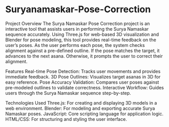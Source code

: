 # Suryanamaskar-Pose-Correction
Project Overview
The Surya Namaskar Pose Correction project is an interactive tool that assists users in performing the Surya Namaskar sequence accurately. Using Three.js for web-based 3D visualization and Blender for pose modeling, this tool provides real-time feedback on the user’s poses. As the user performs each pose, the system checks alignment against a pre-defined outline. If the pose matches the target, it advances to the next asana. Otherwise, it prompts the user to correct their alignment.

Features
Real-time Pose Detection: Tracks user movements and provides immediate feedback.
3D Pose Outlines: Visualizes target asanas in 3D for easy reference.
Pose Accuracy Validation: Compares user poses against pre-modeled outlines to validate correctness.
Interactive Workflow: Guides users through the Surya Namaskar sequence step-by-step.


Technologies Used
Three.js: For creating and displaying 3D models in a web environment.
Blender: For modeling and exporting accurate Surya Namaskar poses.
JavaScript: Core scripting language for application logic.
HTML/CSS: For structuring and styling the user interface.
